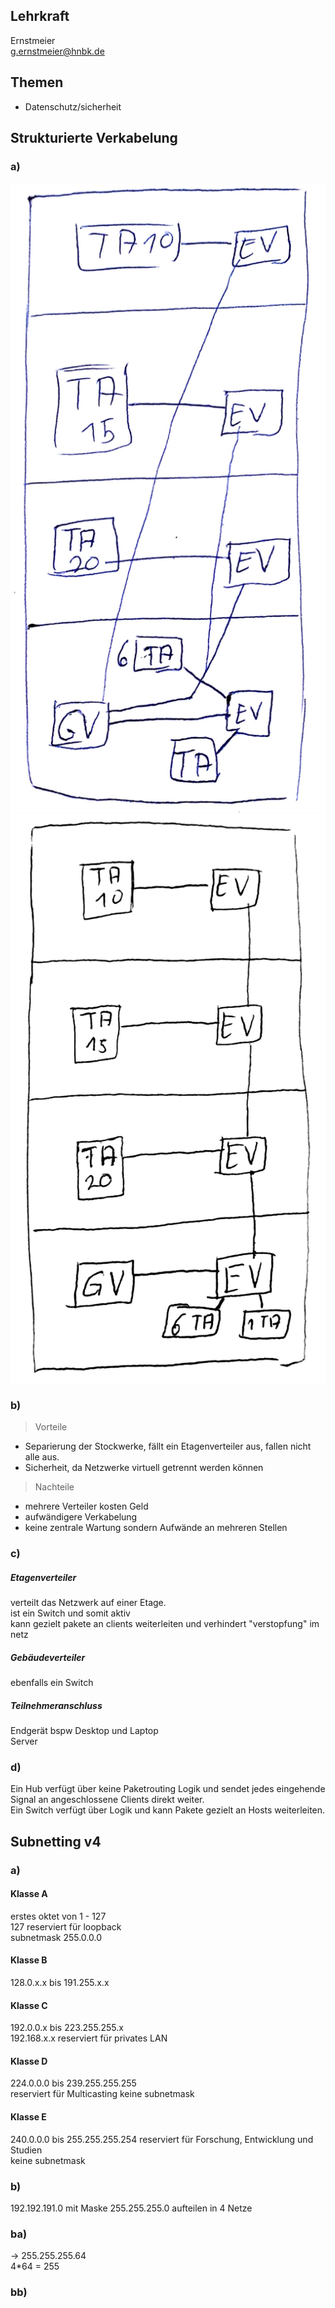 ## Lehrkraft 
Ernstmeier  
g.ernstmeier@hnbk.de  

## Themen
- Datenschutz/sicherheit  

## Strukturierte Verkabelung
### a)
![Erste Möglichkeit](Material/20170901_TestAufgabe.jpg)
![Zweite Möglichkeit](Material/20170901_TestAufgabe2.jpg)
### b)
> Vorteile   
- Separierung der Stockwerke, fällt ein Etagenverteiler aus, fallen nicht alle aus.
- Sicherheit, da Netzwerke virtuell getrennt werden können
 
> Nachteile
- mehrere Verteiler kosten Geld
- aufwändigere Verkabelung
- keine zentrale Wartung sondern Aufwände an mehreren Stellen

### c)  

##### Etagenverteiler
verteilt das Netzwerk auf einer Etage.   
ist ein Switch und somit aktiv  
kann gezielt pakete an clients weiterleiten und verhindert "verstopfung" im netz  
##### Gebäudeverteiler
ebenfalls ein Switch
##### Teilnehmeranschluss
Endgerät bspw Desktop und Laptop  
Server  

### d)  

Ein Hub verfügt über keine Paketrouting Logik und sendet jedes eingehende Signal an angeschlossene Clients direkt weiter.  
Ein Switch verfügt über Logik und kann Pakete gezielt an Hosts weiterleiten.

## Subnetting v4
### a)
#### Klasse A
erstes oktet von 1 - 127  
127 reserviert für loopback  
subnetmask 255.0.0.0

#### Klasse B
128.0.x.x bis 191.255.x.x

#### Klasse C
192.0.0.x bis 223.255.255.x  
192.168.x.x reserviert für privates LAN  

#### Klasse D
224.0.0.0 bis 239.255.255.255  
reserviert für Multicasting
keine subnetmask

#### Klasse E
240.0.0.0 bis 255.255.255.254
reserviert für Forschung, Entwicklung und Studien  
keine subnetmask

### b)
192.192.191.0 mit Maske 255.255.255.0
aufteilen in 4 Netze
### ba)
-> 255.255.255.64  
4*64 = 255  
### bb)

